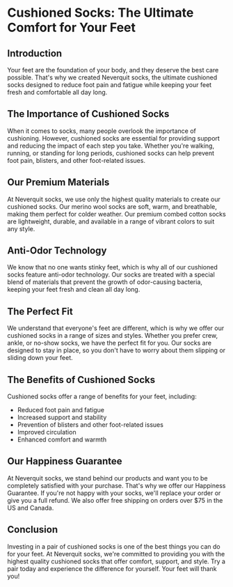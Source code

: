 # Cushioned Socks: The Ultimate Comfort for Your Feet

## Introduction
Your feet are the foundation of your body, and they deserve the best care possible. That's why we created Neverquit socks, the ultimate cushioned socks designed to reduce foot pain and fatigue while keeping your feet fresh and comfortable all day long.

## The Importance of Cushioned Socks
When it comes to socks, many people overlook the importance of cushioning. However, cushioned socks are essential for providing support and reducing the impact of each step you take. Whether you're walking, running, or standing for long periods, cushioned socks can help prevent foot pain, blisters, and other foot-related issues.

## Our Premium Materials
At Neverquit socks, we use only the highest quality materials to create our cushioned socks. Our merino wool socks are soft, warm, and breathable, making them perfect for colder weather. Our premium combed cotton socks are lightweight, durable, and available in a range of vibrant colors to suit any style.

## Anti-Odor Technology
We know that no one wants stinky feet, which is why all of our cushioned socks feature anti-odor technology. Our socks are treated with a special blend of materials that prevent the growth of odor-causing bacteria, keeping your feet fresh and clean all day long.

## The Perfect Fit
We understand that everyone's feet are different, which is why we offer our cushioned socks in a range of sizes and styles. Whether you prefer crew, ankle, or no-show socks, we have the perfect fit for you. Our socks are designed to stay in place, so you don't have to worry about them slipping or sliding down your feet.

## The Benefits of Cushioned Socks
Cushioned socks offer a range of benefits for your feet, including:

- Reduced foot pain and fatigue
- Increased support and stability
- Prevention of blisters and other foot-related issues
- Improved circulation
- Enhanced comfort and warmth

## Our Happiness Guarantee
At Neverquit socks, we stand behind our products and want you to be completely satisfied with your purchase. That's why we offer our Happiness Guarantee. If you're not happy with your socks, we'll replace your order or give you a full refund. We also offer free shipping on orders over $75 in the US and Canada.

## Conclusion
Investing in a pair of cushioned socks is one of the best things you can do for your feet. At Neverquit socks, we're committed to providing you with the highest quality cushioned socks that offer comfort, support, and style. Try a pair today and experience the difference for yourself. Your feet will thank you!